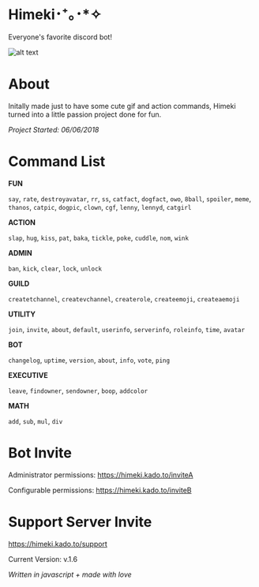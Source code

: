 # Himeki･⁺｡･*✧
Everyone's favorite discord bot! 

![alt text](https://i.imgur.com/U2ueJ3Y.jpg "Cute right?")
# About
Initally made just to have some cute gif and action commands, Himeki turned into a little passion project done for fun. 

_Project Started: 06/06/2018_
# Command List
**FUN**

`say`, `rate`, `destroyavatar`, `rr`, `ss`, `catfact`, `dogfact`, `owo`, `8ball`, `spoiler`, `meme`, `thanos`, `catpic`, `dogpic`, `clown`, `cgf`, `lenny`, `lennyd`, `catgirl`

**ACTION**

`slap`, `hug`, `kiss`, `pat`, `baka`, `tickle`, `poke`, `cuddle`, `nom`, `wink`

**ADMIN**

`ban`, `kick`, `clear`, `lock`, `unlock`

**GUILD**

`createtchannel`, `createvchannel`, `createrole`, `createemoji`, `createaemoji`

**UTILITY**

`join`, `invite`, `about`, `default`, `userinfo`, `serverinfo`, `roleinfo`, `time`, `avatar`

**BOT**

`changelog`, `uptime`, `version`, `about`, `info`, `vote`, `ping`

**EXECUTIVE**

`leave`, `findowner`, `sendowner`, `boop`, `addcolor`

**MATH**

`add`, `sub`, `mul`, `div`

 # **Bot Invite**
Administrator permissions: https://himeki.kado.to/inviteA

Configurable permissions: https://himeki.kado.to/inviteB

 # **Support Server Invite**

https://himeki.kado.to/support

Current Version: v.1.6

_Written in javascript + made with love_
